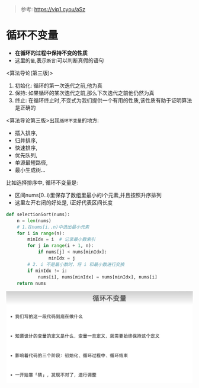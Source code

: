 > 参考: https://vip1.cyou/aSz
> 
# 循环不变量
- **在循环的过程中保持不变的性质**
- 这里的`量`,表示`断言`:可以判断真假的语句

<算法导论(第三版)>
1. 初始化: 循环的第一次迭代之前,他为真
2. 保持: 如果循环的某次迭代之前,那么下次迭代之前他仍然为真
3. 终止: 在循环终止时,不变式为我们提供一个有用的性质,该性质有助于证明算法是正确的

<算法导论第三版>出现`循环不变量`的地方:
- 插入排序, 
- 归并排序,
- 快速排序,
- 优先队列,
- 单源最短路径,
- 最小生成树...

比如选择排序中, 循环不变量是:
- 区间nums[0..i)里保存了数组里最小的i个元素,并且按照升序排列 
- 这里左开右闭的好处是, i正好代表区间长度

```python
def selectionSort(nums):
    n = len(nums)
    # 1.在nums[i..n)中选出最小元素
    for i in range(n):
        minIdx = i  # 记录最小数索引
        for j in range(i + 1, n):
            if nums[j] < nums[minIdx]:
                minIdx = j
        # 2. i 不是最小数时，将 i 和最小数进行交换
        if minIdx != i:
            nums[i], nums[minIdx] = nums[minIdx], nums[i]
    return nums
```

![](.循环不变量_images/循环不变量进一步说明.png)